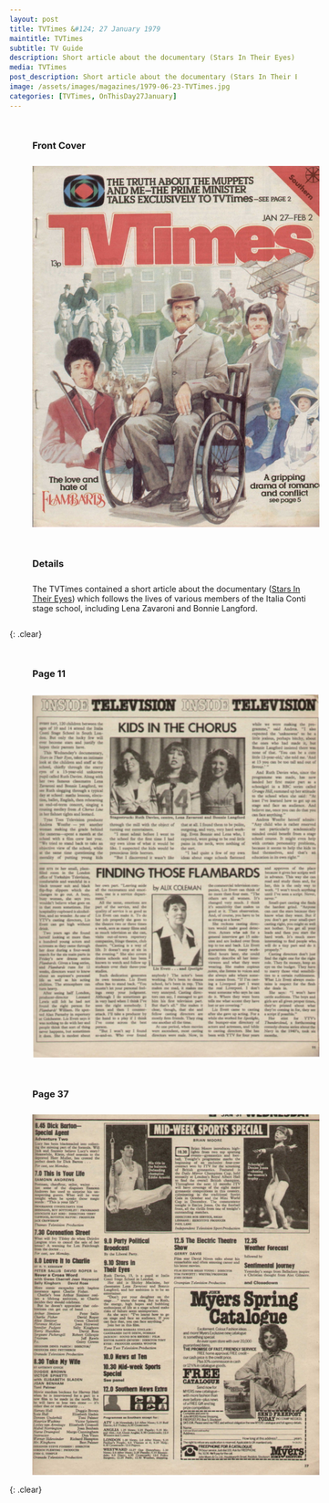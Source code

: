 ```yaml
---
layout: post
title: TVTimes &#124; 27 January 1979
maintitle: TVTimes
subtitle: TV Guide
description: Short article about the documentary (Stars In Their Eyes) which follows the lives of various members of the Italia Conti stage school, including Lena Zavaroni and Bonnie Langford.
media: TVTimes
post_description: Short article about the documentary (Stars In Their Eyes) which follows the lives of various members of the Italia Conti stage school, including Lena Zavaroni and Bonnie Langford.
image: /assets/images/magazines/1979-06-23-TVTimes.jpg
categories: [TVTimes, OnThisDay27January]
---
```


<figure class="fig1" id="front-cover">
<figcaption><h3>Front Cover</h3></figcaption>
<a href="/assets/images/magazines/tvtimes1.jpg"><img src="/assets/images/magazines/tvtimes1.jpg" class="full-width zoom-in"/></a>
</figure>

<figure class="fig2" id="details">
<figcaption><h3>Details</h3></figcaption>
<p>The TVTimes contained a short article about the documentary (<a href="/tyne%20tees%20television/1979/01/31/stars-in-their-eyes.html">Stars In Their Eyes</a>) which follows the lives of various members of the Italia Conti stage school, including Lena Zavaroni and Bonnie Langford.</p>
</figure>

{: .clear}

<figure class="fig1" id="page-11">
<figcaption><h3>Page 11</h3></figcaption>
<a href="/assets/images/magazines/tvtimes2.jpg"><img src="/assets/images/magazines/tvtimes2.jpg" class="full-width zoom-in"/></a>
</figure>

<figure class="fig2" id="page-37">
<figcaption><h3>Page 37</h3></figcaption>
<a href="/assets/images/magazines/tvtimes3.jpg"><img src="/assets/images/magazines/tvtimes3.jpg" class="full-width zoom-in"/></a>
</figure>

<br />{: .clear}

<style>
.fig1 {float:left; width:49%;}

.fig2 {float:right; width:49%;}

figcaption {float:left; width:100%;}

@media screen and (orientation:portrait) {
.fig1 {float:left; width:100%;}
.fig2 {float:left; width:100%;}
figcaption {float:left; width:100%; margin-bottom: 10px;}
}
</style>

